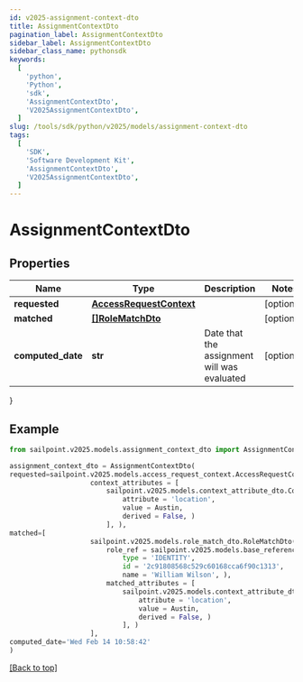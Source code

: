 ```yaml
---
id: v2025-assignment-context-dto
title: AssignmentContextDto
pagination_label: AssignmentContextDto
sidebar_label: AssignmentContextDto
sidebar_class_name: pythonsdk
keywords:
  [
    'python',
    'Python',
    'sdk',
    'AssignmentContextDto',
    'V2025AssignmentContextDto',
  ]
slug: /tools/sdk/python/v2025/models/assignment-context-dto
tags:
  [
    'SDK',
    'Software Development Kit',
    'AssignmentContextDto',
    'V2025AssignmentContextDto',
  ]
---
```


# AssignmentContextDto

## Properties

| Name | Type | Description | Notes |
| --- | --- | --- | --- |
| **requested** | [**AccessRequestContext**](access-request-context) |  | [optional] |
| **matched** | [**[]RoleMatchDto**](role-match-dto) |  | [optional] |
| **computed_date** | **str** | Date that the assignment will was evaluated | [optional] |

}

## Example

```python
from sailpoint.v2025.models.assignment_context_dto import AssignmentContextDto

assignment_context_dto = AssignmentContextDto(
requested=sailpoint.v2025.models.access_request_context.AccessRequestContext(
                    context_attributes = [
                        sailpoint.v2025.models.context_attribute_dto.ContextAttributeDto(
                            attribute = 'location',
                            value = Austin,
                            derived = False, )
                        ], ),
matched=[
                    sailpoint.v2025.models.role_match_dto.RoleMatchDto(
                        role_ref = sailpoint.v2025.models.base_reference_dto.BaseReferenceDto(
                            type = 'IDENTITY',
                            id = '2c91808568c529c60168cca6f90c1313',
                            name = 'William Wilson', ),
                        matched_attributes = [
                            sailpoint.v2025.models.context_attribute_dto.ContextAttributeDto(
                                attribute = 'location',
                                value = Austin,
                                derived = False, )
                            ], )
                    ],
computed_date='Wed Feb 14 10:58:42'
)

```

[[Back to top]](#)
